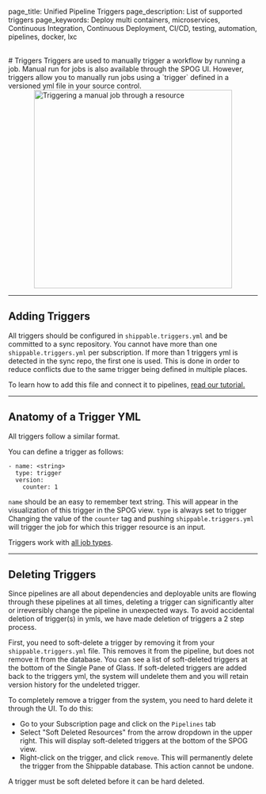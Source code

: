 page_title: Unified Pipeline Triggers
page_description: List of supported triggers
page_keywords: Deploy multi containers, microservices, Continuous Integration, Continuous Deployment, CI/CD, testing, automation, pipelines, docker, lxc

<br>
# Triggers
Triggers are used to manually trigger a workflow by running a job. Manual run for jobs is also available through the SPOG UI. However, triggers allow you to manually run jobs using a `trigger` defined in a versioned yml file in your source control.

<img src="../images/triggerJob.png" alt="Triggering a manual job through a resource" style="width:400px;vertical-align: middle;display: block;margin-left: auto;margin-right: auto;"/>

---

## Adding Triggers

All triggers should be configured in `shippable.triggers.yml` and be committed to a sync repository. You cannot have more than one `shippable.triggers.yml` per subscription. If more than 1 triggers yml is detected in the sync repo, the first one is used. This is done in order to reduce conflicts due to the same trigger being defined in multiple places.

To learn how to add this file and connect it to pipelines, [read our tutorial.](/tutorials/pipelines/howToAddSyncRepos/)

---
## Anatomy of a Trigger YML
All triggers follow a similar format.

You can define a trigger as follows:

```
- name: <string>
  type: trigger
  version:
    counter: 1
```

`name` should be an easy to remember text string. This will appear in the visualization of this trigger in the SPOG view.
`type` is always set to trigger
Changing the value of the `counter` tag and pushing `shippable.triggers.yml` will trigger the job for which this trigger resource is an input.

Triggers work with [all job types](jobs/overview/).

---
## Deleting Triggers

Since pipelines are all about dependencies and deployable units are flowing through these pipelines at all times, deleting a trigger can significantly alter or irreversibly change the pipeline in unexpected ways. To avoid accidental deletion of trigger(s) in ymls, we have made deletion of triggers a 2 step process.

First, you need to soft-delete a trigger by removing it from your `shippable.triggers.yml` file. This removes it from the pipeline, but does not remove it from the database. You can see a list of soft-deleted triggers at the bottom of the Single Pane of Glass. If soft-deleted triggers are added back to the triggers yml, the system will undelete them and you will retain version history for the undeleted trigger.

To completely remove a trigger from the system, you need to hard delete it through the UI. To do this:

* Go to your Subscription page and click on the `Pipelines` tab
* Select "Soft Deleted Resources" from the arrow dropdown in the upper right. This will display soft-deleted triggers at the bottom of the SPOG view.
* Right-click on the trigger, and click `remove`. This will permanently delete the trigger from the Shippable database. This action cannot be undone.

A trigger must be soft deleted before it can be hard deleted.
